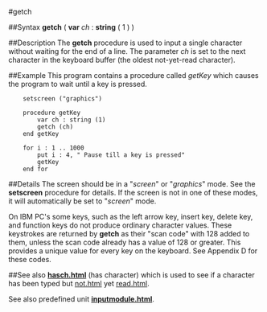 
#getch

##Syntax
**getch** ( **var** _ch_ : **string** ( 1 ) )


##Description
The **getch** procedure is used to input a single character without waiting for the end of a line. The parameter _ch_ is set to the next character in the keyboard buffer (the oldest not-yet-read character).


##Example
This program contains a procedure called _getKey_ which causes the program to wait until a key is pressed.

        setscreen ("graphics")
        
        procedure getKey
            var ch : string (1)
            getch (ch)
        end getKey
        
        for i : 1 .. 1000
            put i : 4, " Pause till a key is pressed"
            getKey
        end for
##Details
The screen should be in a "_screen_" or "_graphics_" mode. See the **setscreen** procedure for details. If the screen is not in one of these modes, it will automatically be set to "_screen_" mode.

On IBM PC's some keys, such as the left arrow key, insert key, delete key, and function keys do not produce ordinary character values. These keystrokes are returned by **getch** as their "scan code" with 128 added to them, unless the scan code already has a value of 128 or greater. This provides a unique value for every key on the keyboard. See Appendix D for these codes.


##See also
**[hasch.html](hasch)** (has character) which is used to see if a character has been typed but [not.html](not) yet [read.html](read).

See also predefined unit **[inputmodule.html](Input)**.

